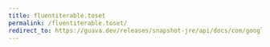```yaml
---
title: fluentiterable.toset
permalink: /fluentiterable.toset/
redirect_to: https://guava.dev/releases/snapshot-jre/api/docs/com/google/common/collect/FluentIterable.html#toSet--
---
```

